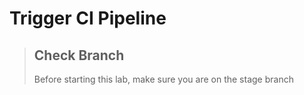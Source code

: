 # Trigger CI Pipeline
>## Check Branch
>Before starting this lab, make sure you are on the stage branch

